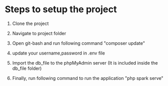 # Steps to setup the project

1. Clone the project
2. Navigate to project folder
3. Open git-bash and run following command 
        "composer update"

4. update your username,password in .env file
5. Import the db_file to the phpMyAdmin server (It is included inside the db_file folder)
6. Finally, run following command to run the application
        "php spark serve"
